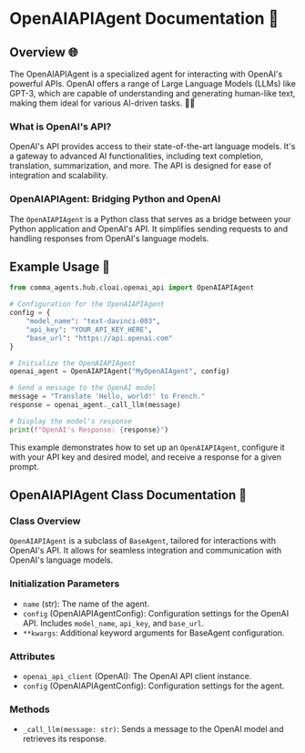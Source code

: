 # OpenAIAPIAgent Documentation 📘

## Overview 🌐
The OpenAIAPIAgent is a specialized agent for interacting with OpenAI's powerful APIs. OpenAI offers a range of Large Language Models (LLMs) like GPT-3, which are capable of understanding and generating human-like text, making them ideal for various AI-driven tasks. 🤖💬

### What is OpenAI's API?
OpenAI's API provides access to their state-of-the-art language models. It's a gateway to advanced AI functionalities, including text completion, translation, summarization, and more. The API is designed for ease of integration and scalability.

### OpenAIAPIAgent: Bridging Python and OpenAI
The `OpenAIAPIAgent` is a Python class that serves as a bridge between your Python application and OpenAI's API. It simplifies sending requests to and handling responses from OpenAI's language models.

## Example Usage 🚀

```python
from comma_agents.hub.cloai.openai_api import OpenAIAPIAgent

# Configuration for the OpenAIAPIAgent
config = {
    "model_name": "text-davinci-003",
    "api_key": "YOUR_API_KEY_HERE",
    "base_url": "https://api.openai.com"
}

# Initialize the OpenAIAPIAgent
openai_agent = OpenAIAPIAgent("MyOpenAIAgent", config)

# Send a message to the OpenAI model
message = "Translate 'Hello, world!' to French."
response = openai_agent._call_llm(message)

# Display the model's response
print(f"OpenAI's Response: {response}")
```

This example demonstrates how to set up an `OpenAIAPIAgent`, configure it with your API key and desired model, and receive a response for a given prompt.

## OpenAIAPIAgent Class Documentation 📖

### Class Overview
`OpenAIAPIAgent` is a subclass of `BaseAgent`, tailored for interactions with OpenAI's API. It allows for seamless integration and communication with OpenAI's language models.

### Initialization Parameters
- `name` (str): The name of the agent.
- `config` (OpenAIAPIAgentConfig): Configuration settings for the OpenAI API. Includes `model_name`, `api_key`, and `base_url`.
- `**kwargs`: Additional keyword arguments for BaseAgent configuration.

### Attributes
- `openai_api_client` (OpenAI): The OpenAI API client instance.
- `config` (OpenAIAPIAgentConfig): Configuration settings for the agent.

### Methods
- `_call_llm(message: str)`: Sends a message to the OpenAI model and retrieves its response.